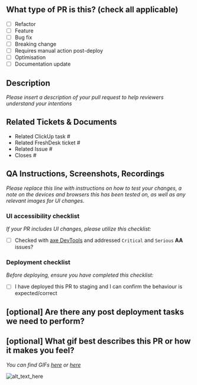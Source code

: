 <!--
     For Work In Progress Pull Requests, please use the Draft PR feature,
     see https://github.blog/2019-02-14-introducing-draft-pull-requests/ for further details.

     For a timely review/response, please avoid force-pushing additional
     commits if your PR already received reviews or comments.

     Before submitting a Pull Request, please ensure you've done the following:
     - 👷‍♀️ Create small PRs. In most cases this will be possible.
     - 📝 Use descriptive commit messages.
     - 📗 Update any related documentation and include any relevant screenshots.
-->

## What type of PR is this? (check all applicable)

- [ ] Refactor
- [ ] Feature
- [ ] Bug fix
- [ ] Breaking change
- [ ] Requires manual action post-deploy
- [ ] Optimisation
- [ ] Documentation update

## Description

_Please insert a description of your pull request to help reviewers understand your intentions_

## Related Tickets & Documents

<!--
For pull requests that relate or close an issue, please include them
below.  We like to follow [Github's guidance on linking issues to pull requests](https://docs.github.com/en/issues/tracking-your-work-with-issues/linking-a-pull-request-to-an-issue).

For example having the text: "closes #1234" would connect the current pull
request to issue 1234.  And when we merge the pull request, Github will
automatically close the issue.
-->

- Related ClickUp task #
- Related FreshDesk ticket #
- Related Issue #
- Closes #

## QA Instructions, Screenshots, Recordings

_Please replace this line with instructions on how to test your changes, a note
on the devices and browsers this has been tested on, as well as any relevant
images for UI changes._

### UI accessibility checklist

_If your PR includes UI changes, please utilize this checklist:_

- [ ] Checked with [axe DevTools](https://www.deque.com/axe/) and addressed `Critical` and `Serious` **AA** issues?

### Deployment checklist

_Before deploying, ensure you have completed this checklist:_

- [ ] I have deployed this PR to staging and I can confirm the behaviour is expected/correct

## [optional] Are there any post deployment tasks we need to perform?

## [optional] What gif best describes this PR or how it makes you feel?

_You can find GIFs [here](https://tenor.com/) or [here](https://giphy.com/)_

![alt_text_here](gif_link_url_here)
